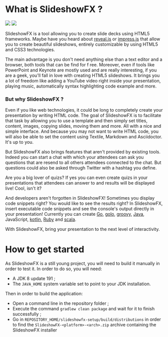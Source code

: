 # What is SlideshowFX ?

[![](https://travis-ci.org/twasyl/SlideshowFX.svg?branch=master)](https://travis-ci.org/twasyl/SlideshowFX/settings#) [![](https://ci.appveyor.com/api/projects/status/i6mrl8ggqb3e3uod/branch/master?svg=true)](https://ci.appveyor.com/project/twasyl/slideshowfx-clkh2)

SlideshowFX is a tool allowing you to create slide decks using HTML5 frameworks. Maybe have you heard about 
[reveal.js](http://lab.hakim.se/reveal-js/) or [impress.js](https://github.com/bartaz/impress.js/) that allow you to 
create beautiful slideshows, entirely customizable by using HTML5 and CSS3 technologies.

The main advantage is you don't need anything else than a text editor and a browser, both tools that can be find for f
ree. Moreover, even if tools like PowerPoint and Keynote are mostly used and are really interesting, if you are a geek, 
you'll fall in love with creating HTML5 slideshows. It brings you a lot of freedom like adding a YouTube video right 
inside your presentation, playing music, automatically syntax highlighting code example and more.

### But why SlideshowFX ?

Even if you like web technologies, it could be long to completely create your presentation by writing HTML code. The 
goal of SlideshowFX is to facilitate that task by allowing you to use a template and then simply set titles, content, 
images, copying slides, moving them and more. All with a nice and simple interface. And because you may not want to 
write HTML code, you will also be able to set the content using Textile, Markdown and Asciidoctor. It's up to you.

But SlideshowFX also brings features that aren't provided by existing tools. Indeed you can start a chat with which your
attendees can ask you questions that are resend to all others attendees connected to the chat. But questions could also 
be asked through Twitter with a hashtag you define.

Are you a big lover of quizs? If yes you can even create quizs in your presentations that attendees can answer to and 
results will be displayed live! Cool, isn't it?

And developers aren't forgotten in SlideshowFX! Sometimes you display code snippets right? You would like to see the 
results right? In SlideshowFX, insert executable code snippets and see the console's output directly in your 
presentation! Currently you can create [Go](https://golang.org/), [golo](http://golo-lang.org/), 
[groovy](http://www.groovy-lang.org/), [Java](https://www.oracle.com/java/index.html), JavaScript, 
[kotlin](https://kotlinlang.org/), [Ruby](https://www.ruby-lang.org) and [scala](http://www.scala-lang.org/).

With SlideshowFX, bring your presentation to the next level of interactivity.

# How to get started

As SlideshowFX is a still young project, you will need to build it manually in order to test it. In order to do so, you will need:

* A JDK 8 update 191 ;
* The `JAVA_HOME` system variable set to point to your JDK installation.

Then in order to build the application:

* Open a command line in the repository folder ;
* Execute the command `gradlew clean package` and wait for it to finish successfully ;
* Go in `REPOSITORY_HOME/slideshowfx-setup/build/distributions` in order to find the `SlideshowFX-<platform>-<arch>.zip` archive containing the SlideshowFX installer
